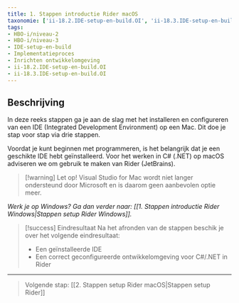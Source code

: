 ```yaml
---
title: 1. Stappen introductie Rider macOS
taxonomie: ['ii-18.2.IDE-setup-en-build.OI', 'ii-18.3.IDE-setup-en-build.OI']
tags:
- HBO-i/niveau-2
- HBO-i/niveau-3
- IDE-setup-en-build
- Implementatieproces
- Inrichten ontwikkelomgeving
- ii-18.2.IDE-setup-en-build.OI
- ii-18.3.IDE-setup-en-build.OI
---
```


## Beschrijving
In deze reeks stappen ga je aan de slag met het installeren en configureren van een IDE (Integrated Development Environment) op een Mac. Dit doe je stap voor stap via drie stappen.

Voordat je kunt beginnen met programmeren, is het belangrijk dat je een geschikte IDE hebt geïnstalleerd. Voor het werken in C# (.NET) op macOS adviseren we om gebruik te maken van Rider (JetBrains).

> [!warning] Let op!
> Visual Studio for Mac wordt niet langer ondersteund door Microsoft en is daarom geen aanbevolen optie meer.

*Werk je op Windows? Ga dan verder naar: [[1. Stappen introductie Rider Windows|Stappen setup Rider Windows]].*

> [!success] Eindresultaat
> Na het afronden van de stappen beschik je over het volgende eindresultaat:
> - Een geïnstalleerde IDE
> - Een correct geconfigureerde ontwikkelomgeving voor C#/.NET in Rider

---

> Volgende stap: [[2. Stappen setup Rider macOS|Stappen setup Rider]]